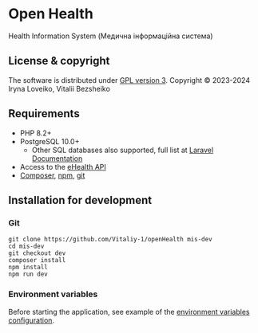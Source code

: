 # Open Health
Health Information System (Медична інформаційна система)
## License & copyright 
The software is distributed under [GPL version 3](https://www.gnu.org/licenses/gpl-3.0.en.html). Copyright &copy; 2023-2024 Iryna Loveiko, Vitalii Bezsheiko
## Requirements
* PHP 8.2+
* PostgreSQL 10.0+
  - Other SQL databases also supported, full list at [Laravel Documentation](https://laravel.com/docs/11.x/database)
* Access to the [eHealth API](https://uaehealthapi.docs.apiary.io/#reference/public.-medical-service-provider-integration-layer/oauth/login?console=1)
* [Composer](https://getcomposer.org), [npm](https://www.npmjs.com), [git](https://git-scm.com)
## Installation for development
### Git
```
git clone https://github.com/Vitaliy-1/openHealth mis-dev
cd mis-dev
git checkout dev
composer install
npm install
npm run dev
```
### Environment variables
Before starting the application, see example of the [environment variables configuration](https://github.com/Vitaliy-1/openHealth/blob/main/.env.example).
